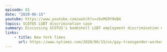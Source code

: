 ```yaml
---
episode: 81
date: "2020-06-15"
youtube: https://www.youtube.com/watch?v=zbxMG9Y9eB4
topics: SCOTUS LGBT discrimination case
summary: Discussing SCOTUS's bombshell LGBT employment discrimination decision
links:
    - title: New York Times
      url: https://www.nytimes.com/2020/06/15/us/gay-transgender-workers-supreme-court.html
---
```

